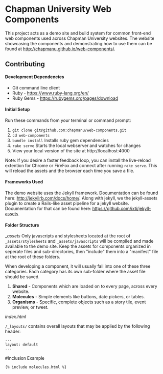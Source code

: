 # Chapman University Web Components

This project acts as a demo site and build system for common front-end web components used across Chapman University websites.  The website showcasing the components and demonstrating how to use them can be found at http://chapmanu.github.io/web-components/.

## Contributing

#### Development Dependencies
* Git command line client
* Ruby - https://www.ruby-lang.org/en/  
* Ruby Gems - https://rubygems.org/pages/download

#### Initial Setup

Run these commands from your terminal or command prompt:

1. 	`git clone git@github.com:chapmanu/web-components.git`
2. 	`cd web-components`
3. 	`bundle install` Installs ruby gem dependencies
4. 	`rake serve` Starts the local webserver and watches for changes
5. 	View your local version of the site at http://localhost:4000

Note: If you desire a faster feedback loop, you can install the live-reload extention for Chrome or FireFox and connect after running `rake serve`.  This will reload the assets and the browser each time you save a file.

#### Frameworks Used

The demo website uses the Jekyll framework.  Documentation can be found here: http://jekyllrb.com/docs/home/.  Along with jekyll, we the jekyll-assets plugin to create a Rails-like asset pipeline for a jekyll website.  Documentation for that can be found here: https://github.com/ixti/jekyll-assets.

#### Folder Structure

__assets_
Only javascripts and stylesheets located at the root of `_assets/stylesheets` and  `_assets/javascripts` will be compiled and made available to the demo site.  Keep the assets for components organized in seperate files and sub-directories, then "include" them into a "manifest" file at the root of these folders.

When developing a component, it will usually fall into one of these three categories.  Each category has its own sub-folder where the asset file should be saved.

1. **Shared** - Components which are loaded on to every page, across every website.
2. **Molecules** - Simple elements like buttons, date pickers, or tables.
3. **Organisms** - Specific, complete objects such as a story tile, event preview, or tweet.


_index.html_




`/_layouts/` contains overall layouts that may be applied by the following header:
```
---
layout: default
---
```

#Inclusion Example

`{% include molecules.html %}`
